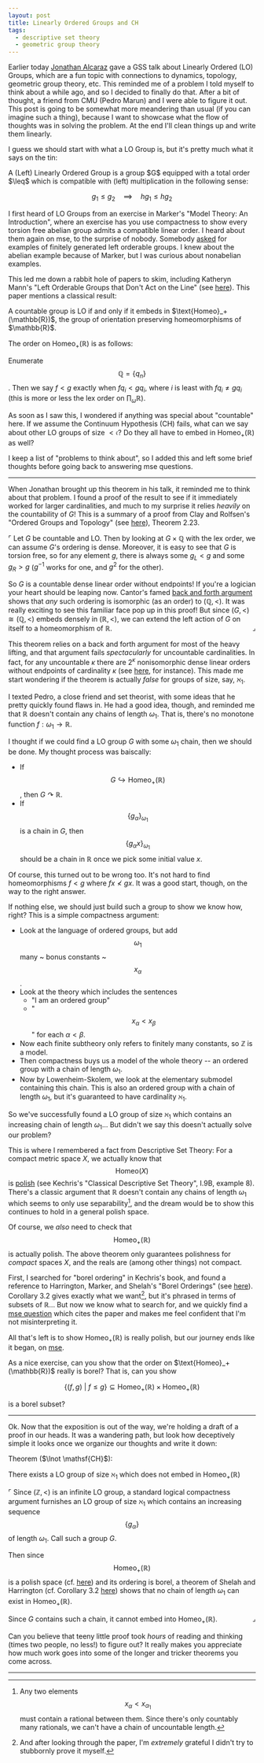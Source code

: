```yaml
---
layout: post
title: Linearly Ordered Groups and CH
tags:
  - descriptive set theory
  - geometric group theory 
---
```


Earlier today [Jonathan Alcaraz][2]  gave a GSS talk about 
Linearly Ordered (LO) Groups, which are a fun topic with connections to 
dynamics, topology, geometric group theory, etc. This reminded me of a 
problem I told myself to think about a while ago, and so I decided to 
finally do that. After a bit of thought, a friend from CMU (Pedro Marun)
and I were able to figure it out. This post is going to be somewhat 
more meandering than usual (if you can imagine such a thing), because I want
to showcase what the flow of thoughts was in solving the problem. 
At the end I'll clean things up and write them linearly.

I guess we should start with what a LO Group is, but it's pretty much
what it says on the tin:

<div class=boxed markdown=1>
  A (Left) <span class="defn">Linearly Ordered Group</span> is a
  group $G$ equipped with a total order $\leq$ which is compatible
  with (left) multiplication in the following sense:

  $$
  g_1 \leq g_2 \quad \implies \quad hg_1 \leq hg_2
  $$
</div>

I first heard of LO Groups from an exercise in Marker's 
"Model Theory: An Introduction", where an exercise has you
use compactness to show every torsion free abelian group admits
a compatible linear order. I heard about them again on mse,
to the surprise of nobody. Somebody [asked][3] for examples of 
finitely generated left orderable groups. I knew about the abelian
example because of Marker, but I was curious about nonabelian examples.

This led me down a rabbit hole of papers to skim, including
Katheryn Mann's "Left Orderable Groups that Don't Act on the Line"
(see [here][4]). This paper mentions a classical result:

<div class=boxed markdown=1>
  A countable group is LO if and only if it embeds in $\text{Homeo}_+(\mathbb{R})$,
  the group of orientation preserving homeomorphisms of $\mathbb{R}$.

  The order on $\text{Homeo}_+(\mathbb{R})$ is as follows: 

  Enumerate $$\mathbb{Q} = \{q_n\}$$. Then we say $f \lt g$ exactly when
  $f q_i \lt g q_i$, where $i$ is least with $f q_i \neq g q_i$ 
  (this is more or less the lex order on $\prod_{\omega} \mathbb{R}$).
</div>

As soon as I saw this, I wondered if anything was special about "countable" here.
If we assume the Continuum Hypothesis (CH) fails, what can we say about other
LO groups of size $\lt \mathfrak{c}$? Do they all have to embed in 
$\text{Homeo}_+(\mathbb{R})$ as well?

I keep a list of "problems to think about", so I added this and left some
brief thoughts before going back to answering mse questions.

---

When Jonathan brought up this theorem in his talk, it reminded me to think
about that problem. I found a proof of the result to see if it immediately
worked for larger cardinalities, and much to my surprise it relies _heavily_
on the countability of $G$! This is a summary of a proof from Clay and Rolfsen's 
"Ordered Groups and Topology" (see [here][5]), Theorem 2.23.

$\ulcorner$ 
Let $G$ be countable and LO. Then by looking at $G \times \mathbb{Q}$ with 
the lex order, we can assume $G$'s ordering is dense. Moreover, it is easy
to see that $G$ is torsion free, so for any element $g$, there is always
some $g_L \lt g$ and some $g_R \gt g$ ($g^{-1}$ works for one, and $g^2$ for the other).

So $G$ is a countable dense linear order without endpoints! If you're a 
logician your heart should be leaping now. Cantor's famed 
[back and forth argument][6] shows that _any_ such ordering is isomorphic
(as an order) to $(\mathbb{Q}, \lt)$. It was really exciting to see this 
familiar face pop up in this proof! But since $(G, \lt) \cong (\mathbb{Q}, \lt)$ 
embeds densely in $(\mathbb{R}, \lt)$, we can extend the left action of $G$ on 
itself to a homeomorphism of $\mathbb{R}$. 
<span style="float:right">$\lrcorner$</span>

This theorem relies on a back and forth argument for most of the heavy lifting,
and that argument fails _spectacularly_ for uncountable cardinalities. 
In fact, for any uncountable $\kappa$ there are $2^\kappa$ nonisomorphic 
dense linear orders without endpoints of cardinality $\kappa$ 
(see [here][7], for instance). This made me start wondering if the theorem is
actually _false_ for groups of size, say, $\aleph_1$.

I texted Pedro, a close friend and set theorist, with some ideas that he
pretty quickly found flaws in. He had a good idea, though, and reminded me
that $\mathbb{R}$ doesn't contain any chains of length $\omega_1$. That is,
there's no monotone function $f : \omega_1 \to \mathbb{R}$. 

I thought if we could find a LO group $G$ with some $\omega_1$ chain, 
then we should be done. My thought process was baiscally:

 - If $$G \hookrightarrow \text{Homeo}_+(\mathbb{R})$$, then $G \curvearrowright \mathbb{R}$.
 - If $$\{ g_\alpha \}_{\omega_1}$$ is a chain in $G$, then $$\{ g_\alpha x \}_{\omega_1}$$ should be a chain in $\mathbb{R}$ once we pick
some initial value $x$.

Of course, this turned out to be wrong too. It's not hard to find homeomorphisms
$f \lt g$ where $fx \not \lt gx$. It was a good start, though, on the way to
the right answer.

If nothing else, we should just build such a group to show we know how, right?
This is a simple compactness argument: 

 - Look at the language of ordered groups, but add $$\omega_1$$ many ~ bonus constants ~ $$x_\alpha$$.
 - Look at the theory which includes the sentences
    - "I am an ordered group"
    - "$$x_\alpha \lt x_\beta$$" for each $\alpha \lt \beta$.
 - Now each finite subtheory only refers to finitely many constants, so $\mathbb{Z}$ is a model.
 - Then compactness buys us a model of the whole theory -- an ordered group with a chain of length $\omega_1$.
 - Now by Lowenheim-Skolem, we look at the elementary submodel containing this chain. 
    This is also an ordered group with a chain of length $\omega_1$, but it's guaranteed to 
    have cardinality $\aleph_1$.

So we've successfully found a LO group of size $\aleph_1$ which contains an
increasing chain of length $\omega_1$... But didn't we say this doesn't actually
solve our problem?

This is where I remembered a fact from Descriptive Set Theory: For a 
compact metric space $X$, we actually know that $$\text{Homeo}(X)$$ is
[polish][8] (see Kechris's "Classical Descriptive Set Theory", I.9B, example 8). 
There's a classic argument that $\mathbb{R}$ doesn't contain any chains of
length $\omega_1$ which seems to only use separability[^1], and the
dream would be to show this continues to hold in a general polish space.

Of course, we _also_ need to check that $$\text{Homeo}_+(\mathbb{R})$$ is 
actually polish. The above theorem only guarantees polishness for _compact_
spaces $X$, and the reals are (among other things) not compact.

First, I searched for "borel ordering" in Kechris's book, and found a 
reference to Harrington, Marker, and Shelah's "Borel Orderings" 
(see [here][9]). Corollary 3.2 gives exactly what we want[^2], but it's phrased
in terms of subsets of $\mathbb{R}$... But now we know what to search for,
and we quickly find a [mse question][10] which cites the paper and makes me
feel confident that I'm not misinterpreting it.

All that's left is to show $\text{Homeo}_+(\mathbb{R})$ is really polish,
but our journey ends like it began, on [mse][11].

<div class=boxed markdown=1>
As a nice exercise, can you show that the order on $\text{Homeo}_+(\mathbb{R})$
really is borel? That is, can you show

$$
\{ (f,g) ~|~ f \leq g \} 
\subseteq 
\text{Homeo}_+(\mathbb{R}) \times \text{Homeo}_+(\mathbb{R})
$$

is a borel subset?
</div>

---

Ok. Now that the exposition is out of the way, we're holding a draft of a 
proof in our heads. It was a wandering path, but look how deceptively simple
it looks once we organize our thoughts and write it down:

<div class=boxed markdown=1>
Theorem ($\lnot \mathsf{CH}$):

There exists a LO group of size $\aleph_1$ which does not embed in
$\text{Homeo}_+(\mathbb{R})$
</div>

$\ulcorner$
Since $(\mathbb{Z}, \lt)$ is an infinite LO group, a standard 
logical compactness argument furnishes an LO group of size
$\aleph_1$ which contains an increasing sequence $$\{g_\alpha\}$$
of length $\omega_1$. Call such a group $G$.

Then since $$\text{Homeo}_+(\mathbb{R})$$ is a polish space
(cf. [here][11]) and its ordering is borel, a theorem of
Shelah and Harrington (cf. Corollary 3.2 [here][9])
shows that no chain of length $\omega_1$ can exist in 
$\text{Homeo}_+(\mathbb{R})$.

Since $G$ contains such a chain, it cannot embed into 
$\text{Homeo}_+(\mathbb{R})$.
<span style="float:right">$\lrcorner$</span>

Can you believe that teeny little proof took _hours_ of reading and thinking
(times two people, no less!) to figure out? It really makes you appreciate
how much work goes into some of the longer and tricker theorems you come across.

---

[^1]:
    Any two elements
    $$x_\alpha \lt x_{\alpha_1}$$ must contain a rational between them. Since 
    there's only countably many rationals, we can't have a chain of uncountable
    length. 

[^2]:
    And after looking through the paper, I'm _extremely_ grateful I didn't 
    try to stubbornly prove it myself.


[1]: https://cmu-hott.github.io/workshop2021.html
[2]: https://math.jonathanalcaraz.com/
[3]: https://math.stackexchange.com/q/3928388/655547
[4]: https://e.math.cornell.edu/people/mann/papers/germsatinfinity.pdf
[5]: https://arxiv.org/abs/1511.05088
[6]: https://en.wikipedia.org/wiki/Back-and-forth_method
[7]: https://math.stackexchange.com/q/2580875/655547
[8]: https://en.wikipedia.org/wiki/Polish_space
[9]: https://www.ams.org/journals/tran/1988-310-01/S0002-9947-1988-0965754-3/S0002-9947-1988-0965754-3.pdf
[10]: https://math.stackexchange.com/q/184200/655547
[11]: https://math.stackexchange.com/q/732380/655547
